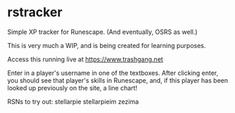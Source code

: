 # rstracker
Simple XP tracker for Runescape. (And eventually, OSRS as well.)

This is very much a WIP, and is being created for learning purposes.

Access this running live at https://www.trashgang.net

Enter in a player's username in one of the textboxes. After clicking
enter, you should see that player's skills in Runescape, and, if 
this player has been looked up previously on the site, a line chart!

RSNs to try out:
stellarpie
stellarpieim
zezima

